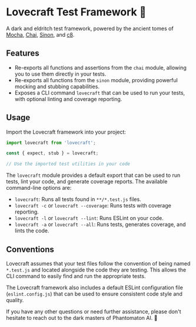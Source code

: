 # Lovecraft Test Framework 🐙

A dark and eldritch test framework, powered by the ancient tomes of [Mocha](https://mochajs.org/), [Chai](https://www.chaijs.com/), [Sinon](https://sinonjs.org/), and [c8](https://github.com/bcoe/c8#readme).

## Features

- Re-exports all functions and assertions from the `chai` module, allowing you to use them directly in your tests.
- Re-exports all functions from the `sinon` module, providing powerful mocking and stubbing capabilities.
- Exposes a CLI command `lovecraft` that can be used to run your tests, with optional linting and coverage reporting.

## Usage

Import the Lovecraft framework into your project:

```javascript
import lovecraft from 'lovecraft';

const { expect, stub } = lovecraft;

// Use the imported test utilities in your code
```

The `lovecraft` module provides a default export that can be used to run tests, lint your code, and generate coverage reports. The available command-line options are:

- `lovecraft`: Runs all tests found in `**/*.test.js` files.
- `lovecraft -c` or `lovecraft --coverage`: Runs tests with coverage reporting.
- `lovecraft -l` or `lovecraft --lint`: Runs ESLint on your code.
- `lovecraft -a` or `lovecraft --all`: Runs tests, generates coverage, and lints the code.

## Conventions

Lovecraft assumes that your test files follow the convention of being named `*.test.js` and located alongside the code they are testing. This allows the CLI command to easily find and run the appropriate tests.

The Lovecraft framework also includes a default ESLint configuration file (`eslint.config.js`) that can be used to ensure consistent code style and quality.

If you have any other questions or need further assistance, please don't hesitate to reach out to the dark masters of Phantomaton AI. 🐙
